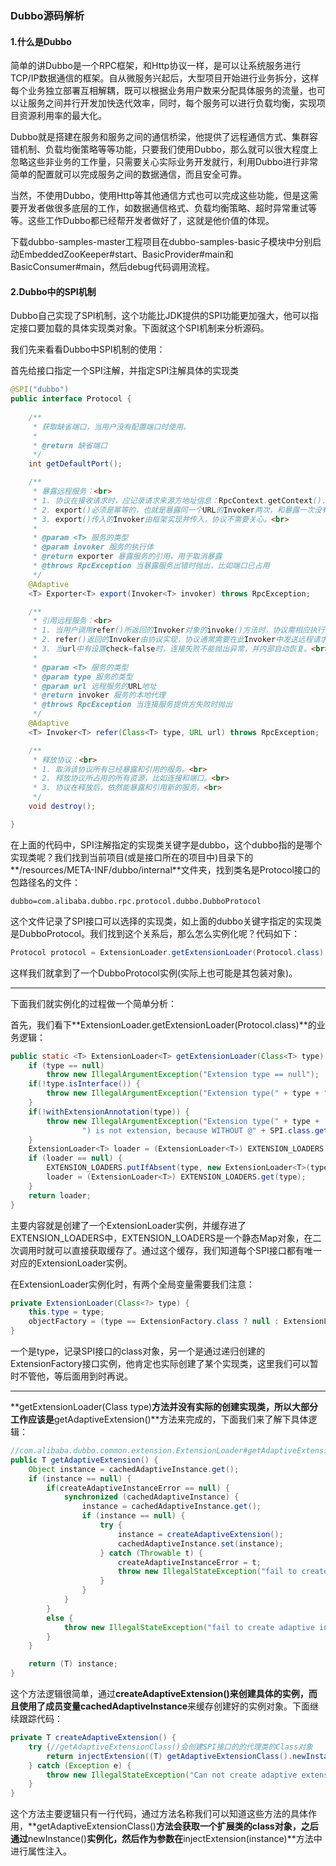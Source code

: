 ### Dubbo源码解析

#### 1.什么是Dubbo

简单的讲Dubbo是一个RPC框架，和Http协议一样，是可以让系统服务进行TCP/IP数据通信的框架。自从微服务兴起后，大型项目开始进行业务拆分，这样每个业务独立部署互相解耦，既可以根据业务用户数来分配具体服务的流量，也可以让服务之间并行开发加快迭代效率，同时，每个服务可以进行负载均衡，实现项目资源利用率的最大化。

Dubbo就是搭建在服务和服务之间的通信桥梁，他提供了远程通信方式、集群容错机制、负载均衡策略等等功能，只要我们使用Dubbo，那么就可以很大程度上忽略这些非业务的工作量，只需要关心实际业务开发就行，利用Dubbo进行非常简单的配置就可以完成服务之间的数据通信，而且安全可靠。

当然，不使用Dubbo，使用Http等其他通信方式也可以完成这些功能，但是这需要开发者做很多底层的工作，如数据通信格式、负载均衡策略、超时异常重试等等。这些工作Dubbo都已经帮开发者做好了，这就是他价值的体现。

下载dubbo-samples-master工程项目在dubbo-samples-basic子模块中分别启动EmbeddedZooKeeper#start、BasicProvider#main和BasicConsumer#main，然后debug代码调用流程。

#### 2.Dubbo中的SPI机制

Dubbo自己实现了SPI机制，这个功能比JDK提供的SPI功能更加强大，他可以指定接口要加载的具体实现类对象。下面就这个SPI机制来分析源码。

我们先来看看Dubbo中SPI机制的使用：

首先给接口指定一个SPI注解，并指定SPI注解具体的实现类

```java
@SPI("dubbo")
public interface Protocol {
    
    /**
     * 获取缺省端口，当用户没有配置端口时使用。
     * 
     * @return 缺省端口
     */
    int getDefaultPort();

    /**
     * 暴露远程服务：<br>
     * 1. 协议在接收请求时，应记录请求来源方地址信息：RpcContext.getContext().setRemoteAddress();<br>
     * 2. export()必须是幂等的，也就是暴露同一个URL的Invoker两次，和暴露一次没有区别。<br>
     * 3. export()传入的Invoker由框架实现并传入，协议不需要关心。<br>
     * 
     * @param <T> 服务的类型
     * @param invoker 服务的执行体
     * @return exporter 暴露服务的引用，用于取消暴露
     * @throws RpcException 当暴露服务出错时抛出，比如端口已占用
     */
    @Adaptive
    <T> Exporter<T> export(Invoker<T> invoker) throws RpcException;

    /**
     * 引用远程服务：<br>
     * 1. 当用户调用refer()所返回的Invoker对象的invoke()方法时，协议需相应执行同URL远端export()传入的Invoker对象的invoke()方法。<br>
     * 2. refer()返回的Invoker由协议实现，协议通常需要在此Invoker中发送远程请求。<br>
     * 3. 当url中有设置check=false时，连接失败不能抛出异常，并内部自动恢复。<br>
     * 
     * @param <T> 服务的类型
     * @param type 服务的类型
     * @param url 远程服务的URL地址
     * @return invoker 服务的本地代理
     * @throws RpcException 当连接服务提供方失败时抛出
     */
    @Adaptive
    <T> Invoker<T> refer(Class<T> type, URL url) throws RpcException;

    /**
     * 释放协议：<br>
     * 1. 取消该协议所有已经暴露和引用的服务。<br>
     * 2. 释放协议所占用的所有资源，比如连接和端口。<br>
     * 3. 协议在释放后，依然能暴露和引用新的服务。<br>
     */
    void destroy();

}
```

在上面的代码中，SPI注解指定的实现类关键字是dubbo，这个dubbo指的是哪个实现类呢？我们找到当前项目(或是接口所在的项目中)目录下的**/resources/META-INF/dubbo/internal**文件夹，找到类名是Protocol接口的包路径名的文件：

```
dubbo=com.alibaba.dubbo.rpc.protocol.dubbo.DubboProtocol
```

这个文件记录了SPI接口可以选择的实现类，如上面的dubbo关键字指定的实现类是DubboProtocol。我们找到这个关系后，那么怎么实例化呢？代码如下：

```java
Protocol protocol = ExtensionLoader.getExtensionLoader(Protocol.class).getAdaptiveExtension();
```

这样我们就拿到了一个DubboProtocol实例(实际上也可能是其包装对象)。

----------------

下面我们就实例化的过程做一个简单分析：

首先，我们看下**ExtensionLoader.getExtensionLoader(Protocol.class)**的业务逻辑：

```java
public static <T> ExtensionLoader<T> getExtensionLoader(Class<T> type) {
    if (type == null)
        throw new IllegalArgumentException("Extension type == null");
    if(!type.isInterface()) {
        throw new IllegalArgumentException("Extension type(" + type + ") is not interface!");
    }
    if(!withExtensionAnnotation(type)) {
        throw new IllegalArgumentException("Extension type(" + type + 
                ") is not extension, because WITHOUT @" + SPI.class.getSimpleName() + " Annotation!");
    }
    ExtensionLoader<T> loader = (ExtensionLoader<T>) EXTENSION_LOADERS.get(type);
    if (loader == null) {
        EXTENSION_LOADERS.putIfAbsent(type, new ExtensionLoader<T>(type));
        loader = (ExtensionLoader<T>) EXTENSION_LOADERS.get(type);
    }
    return loader;
}
```

主要内容就是创建了一个ExtensionLoader实例，并缓存进了EXTENSION_LOADERS中，EXTENSION_LOADERS是一个静态Map对象，在二次调用时就可以直接获取缓存了。通过这个缓存，我们知道每个SPI接口都有唯一对应的ExtensionLoader实例。

在ExtensionLoader实例化时，有两个全局变量需要我们注意：

```java
private ExtensionLoader(Class<?> type) {
    this.type = type;
    objectFactory = (type == ExtensionFactory.class ? null : ExtensionLoader.getExtensionLoader(ExtensionFactory.class).getAdaptiveExtension());
}
```

一个是type，记录SPI接口的class对象，另一个是通过递归创建的ExtensionFactory接口实例，他肯定也实际创建了某个实现类，这里我们可以暂时不管他，等后面用到时再说。

------------

**getExtensionLoader(Class<T> type)**方法并没有实际的创建实现类，所以大部分工作应该是**getAdaptiveExtension()**方法来完成的，下面我们来了解下具体逻辑：

```java
//com.alibaba.dubbo.common.extension.ExtensionLoader#getAdaptiveExtension
public T getAdaptiveExtension() {
    Object instance = cachedAdaptiveInstance.get();
    if (instance == null) {
        if(createAdaptiveInstanceError == null) {
            synchronized (cachedAdaptiveInstance) {
                instance = cachedAdaptiveInstance.get();
                if (instance == null) {
                    try {
                        instance = createAdaptiveExtension();
                        cachedAdaptiveInstance.set(instance);
                    } catch (Throwable t) {
                        createAdaptiveInstanceError = t;
                        throw new IllegalStateException("fail to create adaptive instance: " + t.toString(), t);
                    }
                }
            }
        }
        else {
            throw new IllegalStateException("fail to create adaptive instance: " + createAdaptiveInstanceError.toString(), createAdaptiveInstanceError);
        }
    }

    return (T) instance;
}
```

这个方法逻辑很简单，通过**createAdaptiveExtension()**来创建具体的实例，而且使用了成员变量**cachedAdaptiveInstance**来缓存创建好的实例对象。下面继续跟踪代码：

```java
private T createAdaptiveExtension() {
    try {//getAdaptiveExtensionClass()会创建SPI接口的的代理类的Class对象
        return injectExtension((T) getAdaptiveExtensionClass().newInstance());
    } catch (Exception e) {
        throw new IllegalStateException("Can not create adaptive extenstion " + type + ", cause: " + e.getMessage(), e);
    }
}
```

这个方法主要逻辑只有一行代码，通过方法名称我们可以知道这些方法的具体作用，**getAdaptiveExtensionClass()**方法会获取一个扩展类的class对象，之后通过**newInstance()**实例化，然后作为参数在**injectExtension(instance)**方法中进行属性注入。





